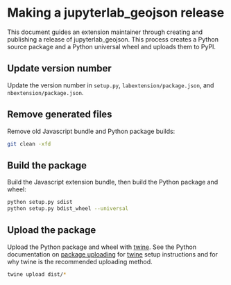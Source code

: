 # Making a jupyterlab_geojson release

This document guides an extension maintainer through creating and publishing a release of jupyterlab_geojson. This process creates a Python source package and a Python universal wheel and uploads them to PyPI.

## Update version number

Update the version number in `setup.py`, `labextension/package.json`, and `nbextension/package.json`.

## Remove generated files

Remove old Javascript bundle and Python package builds:

```bash
git clean -xfd
```

## Build the package

Build the Javascript extension bundle, then build the Python package and wheel:

```bash
python setup.py sdist
python setup.py bdist_wheel --universal
```

## Upload the package

Upload the Python package and wheel with [twine](https://github.com/pypa/twine). See the Python documentation on [package uploading](https://packaging.python.org/distributing/#uploading-your-project-to-pypi)
for [twine](https://github.com/pypa/twine) setup instructions and for why twine is the recommended uploading method.

```bash
twine upload dist/*
```
